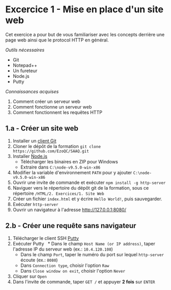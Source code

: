 # Excercice 1 - Mise en place d'un site web
Cet exercice a pour but de vous familiariser avec les concepts derrière une page web ainsi que le protocol HTTP en général.

_Outils nécessaires_
* Git
* Notepad++
* Un fureteur
* Node.js
* Putty

_Connaissances acquises_
1. Comment créer un serveur web
2. Comment fonctionne un serveur web
3. Comment fonctionnent les requêtes HTTP

## 1.a - Créer un site web
1. Installer un [client Git](https://git-scm.com/download/win)
2. Cloner le dépôt de la formation `git clone https://github.com/EzoQC/SAAQ.git`
3. Installer [Node.js](https://nodejs.org/en/download/current/) 
   * Télécharger les binaires en ZIP pour Windows
   * Extraire dans `C:\node-v9.5.0-win-x86`
4. Modifier la variable d'environnement `PATH` pour y ajouter `C:\node-v9.5.0-win-x86`
5. Ouvrir une invite de commande et exécuter `npm install -g http-server`
6. Naviguer vers le répertoire du dépôt git de la formation, sous ce répertoire `/HTML/2. Exercices/1. Site Web`
7. Créer un fichier `index.html` et y écrire `Hello World!`, puis sauvegarder.
8. Exécuter `http-server`
9. Ouvrir un navigateur à l'adresse http://127.0.0.1:8080/

## 2.b - Créer une requête sans navigateur
1. Télécharger le client SSH [Putty](https://www.chiark.greenend.org.uk/~sgtatham/putty/latest.html)
2. Exécuter Putty
   * Dans le champ `Host Name (or IP address)`, taper l'adresse IP du serveur web (ex.: `10.4.120.108`)
   * Dans le champ `Port`, taper le numéro du port sur lequel `http-server` écoute (ex.: `8080`)
   * Dans `Connection type`, choisir l'option `Raw`
   * Dans `Close window on exit`, choisir l'option `Never`
3. Cliquer sur `Open`
4. Dans l'invite de commande, taper `GET /` et appuyer **2 fois** sur `ENTER`
